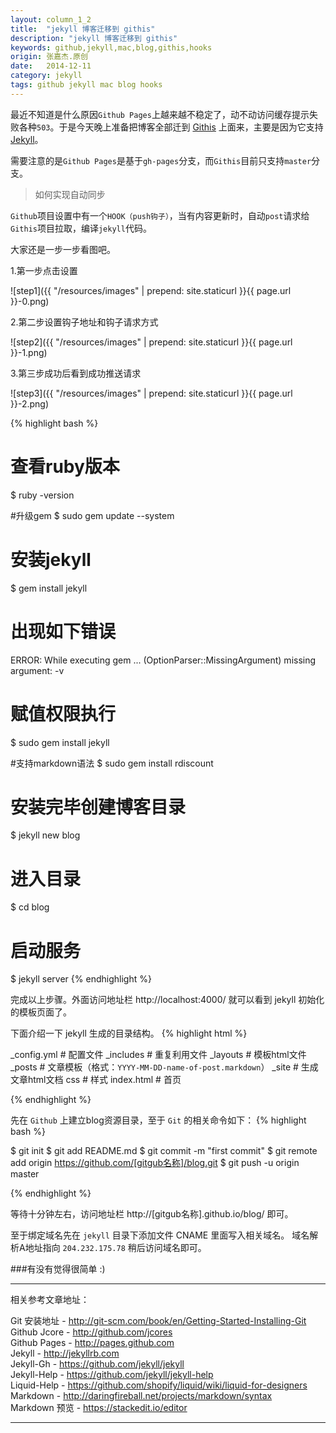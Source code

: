 ```yaml
---
layout: column_1_2
title:  "jekyll 博客迁移到 githis"
description: "jekyll 博客迁移到 githis"
keywords: github,jekyll,mac,blog,githis,hooks
origin: 张嘉杰.原创
date:   2014-12-11
category: jekyll
tags: github jekyll mac blog hooks
---
```

最近不知道是什么原因`Github Pages`上越来越不稳定了，动不动访问缓存提示失败各种`503`。于是今天晚上准备把博客全部迁到 [Githis] 上面来，主要是因为它支持 [Jekyll]。
<!--more-->
需要注意的是`Github Pages`是基于`gh-pages`分支，而`Githis`目前只支持`master`分支。

> 如何实现自动同步

`Github`项目设置中有一个`HOOK（push钩子）`，当有内容更新时，自动`post`请求给`Githis`项目拉取，编译`jekyll`代码。

大家还是一步一步看图吧。

1.第一步点击设置

![step1]({{ "/resources/images" | prepend: site.staticurl }}{{ page.url }}-0.png)  

2.第二步设置钩子地址和钩子请求方式

![step2]({{ "/resources/images" | prepend: site.staticurl }}{{ page.url }}-1.png)  

3.第三步成功后看到成功推送请求

![step3]({{ "/resources/images" | prepend: site.staticurl }}{{ page.url }}-2.png)  

{% highlight bash %}
# 查看ruby版本
$ ruby -version 

#升级gem
$ sudo gem update --system

# 安装jekyll
$ gem install jekyll 

# 出现如下错误
ERROR:  While executing gem ... (OptionParser::MissingArgument)
    missing argument: -v
	
# 赋值权限执行
$ sudo gem install jekyll

#支持markdown语法
$ sudo gem install rdiscount

# 安装完毕创建博客目录
$ jekyll new blog

# 进入目录
$ cd blog

# 启动服务
$ jekyll server
{% endhighlight %}

完成以上步骤。外面访问地址栏 http://localhost:4000/ 就可以看到 jekyll 初始化的模板页面了。

下面介绍一下 jekyll 生成的目录结构。
{% highlight html %}

_config.yml 	# 配置文件
_includes	# 重复利用文件
_layouts	# 模板html文件
_posts		# 文章模板（格式：`YYYY-MM-DD-name-of-post.markdown`）
_site		# 生成文章html文档
css		# 样式
index.html	# 首页

{% endhighlight %}

先在 `Github` 上建立blog资源目录，至于 `Git` 的相关命令如下：
{% highlight bash %}

$ git init
$ git add README.md
$ git commit -m "first commit"
$ git remote add origin https://github.com/[gitgub名称]/blog.git
$ git push -u origin master

{% endhighlight %}

等待十分钟左右，访问地址栏 http://[gitgub名称].github.io/blog/ 即可。

至于绑定域名先在 `jekyll` 目录下添加文件 CNAME 里面写入相关域名。
域名解析A地址指向 `204.232.175.78` 稍后访问域名即可。

###有没有觉得很简单 :)

-----------------------

相关参考文章地址：

Git 安装地址 - <http://git-scm.com/book/en/Getting-Started-Installing-Git>  
Github Jcore - <http://github.com/jcores>  
Github Pages - <http://pages.github.com>  
Jekyll - <http://jekyllrb.com>  
Jekyll-Gh - <https://github.com/jekyll/jekyll>  
Jekyll-Help - <https://github.com/jekyll/jekyll-help>  
Liquid-Help - <https://github.com/shopify/liquid/wiki/liquid-for-designers>  
Markdown - <http://daringfireball.net/projects/markdown/syntax>  
Markdown 预览 - <https://stackedit.io/editor>

-----------------------

[Githis]:		http://www.githis.com/
[Github Pages]:	http://pages.github.com
[Jekyll]:		http://jekyllrb.com

